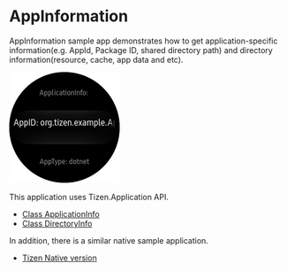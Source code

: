 # AppInformation #

AppInformation sample app demonstrates how to get application-specific information(e.g. AppId, Package ID, shared directory path) and directory information(resource, cache, app data and etc).

![main page](./AppInformation_Snapshot.png)

This application uses Tizen.Application API.

* [Class ApplicationInfo](https://developer.tizen.org/dev-guide/csapi/api/Tizen.Applications.ApplicationInfo.html)
* [Class DirectoryInfo](https://developer.tizen.org/dev-guide/csapi/api/Tizen.Applications.DirectoryInfo.html)

In addition, there is a similar native sample application.
- [Tizen Native version](https://developer.tizen.org/development/sample/native/AppFW/App-common)


